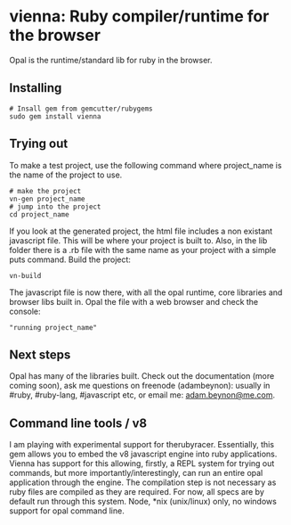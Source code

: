 vienna: Ruby compiler/runtime for the browser
=============================================

Opal is the runtime/standard lib for ruby in the browser.

Installing
-----------

    # Insall gem from gemcutter/rubygems
    sudo gem install vienna

Trying out
----------
To make a test project, use the following command where project_name is the name of the project to use.

    # make the project
    vn-gen project_name
    # jump into the project
    cd project_name

If you look at the generated project, the html file includes a non existant javascript file. This will be where your project is built to. Also, in the lib folder there is a .rb file with the same name as your project with a simple puts command. Build the project:

    vn-build
    
The javascript file is now there, with all the opal runtime, core libraries and browser libs built in. Opal the file with a web browser and check the console:

    "running project_name"
    
Next steps
----------

Opal has many of the libraries built. Check out the documentation (more coming soon), ask me questions on freenode (adambeynon): usually in #ruby, #ruby-lang, #javascript etc, or email me: adam.beynon@me.com.

Command line tools / v8
-----------------------

I am playing with experimental support for therubyracer. Essentially, this gem allows you to embed the v8 javascript engine into ruby applications. Vienna has support for this allowing, firstly, a REPL system for trying out commands, but more importantly/interestingly, can run an entire opal application through the engine. The compilation step is not necessary as ruby files are compiled as they are required. For now, all specs are by default run through this system. Node, *nix (unix/linux) only, no windows support for opal command line.
